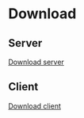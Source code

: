 # Download

## Server

[Download server](server/server.zip?raw=1)

## Client

[Download client](client/client.zip?raw=1)
